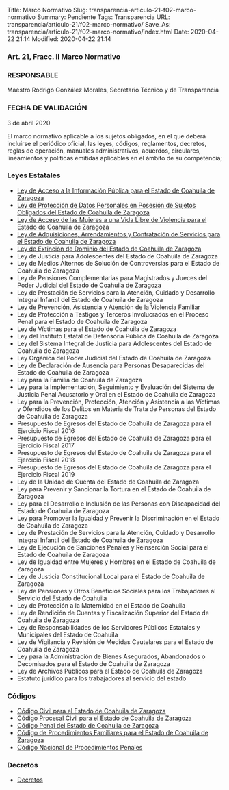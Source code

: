 Title: Marco Normativo
Slug: transparencia-articulo-21-f02-marco-normativo
Summary: Pendiente
Tags: Transparencia
URL: transparencia/articulo-21/f02-marco-normativo/
Save_As: transparencia/articulo-21/f02-marco-normativo/index.html
Date: 2020-04-22 21:14
Modified: 2020-04-22 21:14



### Art. 21, Fracc. II Marco Normativo

### RESPONSABLE

Maestro Rodrigo González Morales, Secretario Técnico y de Transparencia

### FECHA DE VALIDACIÓN

3 de abril 2020

El marco normativo aplicable a los sujetos obligados, en el que deberá incluirse el periódico oficial, las leyes, códigos, reglamentos, decretos, reglas de operación, manuales administrativos, acuerdos, circulares, lineamientos y políticas emitidas aplicables en el ámbito de su competencia;



### Leyes Estatales

* [Ley de Acceso a la Información Pública para el Estado de Coahuila de Zaragoza](http://congresocoahuila.gob.mx/transparencia/03/Leyes_Coahuila/coa205.pdf)
* [Ley de Protección de Datos Personales en Posesión de Sujetos Obligados del Estado de Coahuila de Zaragoza](http://congresocoahuila.gob.mx/transparencia/03/Leyes_Coahuila/coa251.pdf)
* [Ley de Acceso de las Mujeres a una Vida Libre de Violencia para el Estado de Coahuila de Zaragoza](http://congresocoahuila.gob.mx/transparencia/03/Leyes_Coahuila/coa158.pdf)
* [Ley de Adquisiciones, Arrendamientos y Contratación de Servicios para el Estado de Coahuila de Zaragoza](http://congresocoahuila.gob.mx/transparencia/03/Leyes_Coahuila/coa12.pdf)
* [Ley de Extinción de Dominio del Estado de Coahuila de Zaragoza](http://congresocoahuila.gob.mx/transparencia/03/Leyes_Coahuila/coa196.pdf)
* Ley de Justicia para Adolescentes del Estado de Coahuila de Zaragoza
* Ley de Medios Alternos de Solución de Controversias para el Estado de Coahuila de Zaragoza
* Ley de Pensiones Complementarias para Magistrados y Jueces del Poder Judicial del Estado de Coahuila de Zaragoza
* Ley de Prestación de Servicios para la Atención, Cuidado y Desarrollo Integral Infantil del Estado de Coahuila de Zaragoza
* Ley de Prevención, Asistencia y Atención de la Violencia Familiar
* Ley de Protección a Testigos y Terceros Involucrados en el Proceso Penal para el Estado de Coahuila de Zaragoza
* Ley de Víctimas para el Estado de Coahuila de Zaragoza
* Ley del Instituto Estatal de Defensoría Pública de Coahuila de Zaragoza
* Ley del Sistema Integral de Justicia para Adolescentes del Estado de Coahuila de Zaragoza
* Ley Orgánica del Poder Judicial del Estado de Coahuila de Zaragoza
* Ley de Declaración de Ausencia para Personas Desaparecidas del Estado de Coahuila de Zaragoza
* Ley para la Familia de Coahuila de Zaragoza
* Ley para la Implementación, Seguimiento y Evaluación del Sistema de Justicia Penal Acusatorio y Oral en el Estado de Coahuila de Zaragoza
* Ley para la Prevención, Protección, Atención y Asistencia a las Víctimas y Ofendidos de los Delitos en Materia de Trata de Personas del Estado de Coahuila de Zaragoza
* Presupuesto de Egresos del Estado de Coahuila de Zaragoza para el Ejercicio Fiscal 2016
* Presupuesto de Egresos del Estado de Coahuila de Zaragoza para el Ejercicio Fiscal 2017
* Presupuesto de Egresos del Estado de Coahuila de Zaragoza para el Ejercicio Fiscal 2018
* Presupuesto de Egresos del Estado de Coahuila de Zaragoza para el Ejercicio Fiscal 2019
* Ley de la Unidad de Cuenta del Estado de Coahuila de Zaragoza
* Ley para Prevenir y Sancionar la Tortura en el Estado de Coahuila de Zaragoza
* Ley para el Desarrollo e Inclusión de las Personas con Discapacidad del Estado de Coahuila de Zaragoza
* Ley para Promover la Igualdad y Prevenir la Discriminación en el Estado de Coahuila de Zaragoza
* Ley de Prestación de Servicios para la Atención, Cuidado y Desarrollo Integral Infantil del Estado de Coahuila de Zaragoza
* Ley de Ejecución de Sanciones Penales y Reinserción Social para el Estado de Coahuila de Zaragoza
* Ley de Igualdad entre Mujeres y Hombres en el Estado de Coahuila de Zaragoza
* Ley de Justicia Constitucional Local para el Estado de Coahuila de Zaragoza
* Ley de Pensiones y Otros Beneficios Sociales para los Trabajadores al Servicio del Estado de Coahuila
* Ley de Protección a la Maternidad en el Estado de Coahuila
* Ley de Rendición de Cuentas y Fiscalización Superior del Estado de Coahuila de Zaragoza
* Ley de Responsabilidades de los Servidores Públicos Estatales y Municipales del Estado de Coahuila
* Ley de Vigilancia y Revisión de Medidas Cautelares para el Estado de Coahuila de Zaragoza
* Ley para la Administración de Bienes Asegurados, Abandonados o Decomisados para el Estado de Coahuila de Zaragoza
* Ley de Archivos Públicos para el Estado de Coahuila de Zaragoza
* Estatuto jurídico para los trabajadores al servicio del estado



### Códigos

* [Código Civil para el Estado de Coahuila de Zaragoza](http://congresocoahuila.gob.mx/transparencia/03/Leyes_Coahuila/coa02.pdf)
* [Código Procesal Civil para el Estado de Coahuila de Zaragoza](http://congresocoahuila.gob.mx/transparencia/03/Leyes_Coahuila/coa03.pdf)
* [Código Penal del Estado de Coahuila de Zaragoza](http://congresocoahuila.gob.mx/transparencia/03/Leyes_Coahuila/coa08_Nuevo_Codigo.pdf)
* [Código de Procedimientos Familiares para el Estado de Coahuila de Zaragoza](http://congresocoahuila.gob.mx/transparencia/03/Leyes_Coahuila/coa234.pdf)
* [Código Nacional de Procedimientos Penales](http://www.diputados.gob.mx/LeyesBiblio/pdf/CNPP_081119.pdf)



### Decretos

* [Decretos](http://periodico.sfpcoahuila.gob.mx/ArchivosPO/104-SS-28-DIC-2018.PDF)



